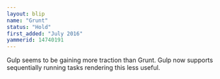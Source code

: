 ```yaml
---
layout: blip
name: "Grunt"
status: "Hold"
first_added: "July 2016"
yammerid: 14740191
---
```

Gulp seems to be gaining more traction than Grunt. Gulp now supports sequentially running tasks rendering this less useful.